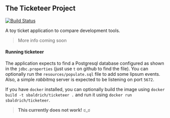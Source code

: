 ## The Ticketeer Project

[![Build Status](https://travis-ci.org/sbaldrich/ticketeer.svg?branch=master)](https://travis-ci.org/sbaldrich/ticketeer)

A toy ticket application to compare development tools.

> More info coming soon

#### Running ticketeer

The application expects to find a Postgresql database configured as shown in the `jdbc.properties` (just use `t` on github to find the file). You can optionally run the `resources/populate.sql` file to add some lipsum events. Also, a simple *rabbitmq* server is expected to be listening on port `5672`.


If you have `docker` installed, you can optionally build the image using `docker build -t sbaldrich/ticketeer .` and run it using `docker run sbaldrich/ticketeer`.
> **This currently does not work!** ಠ_ಠ
